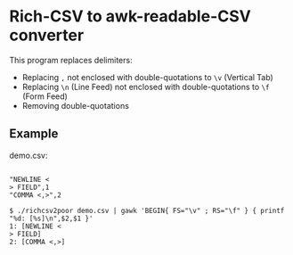 Rich-CSV to awk-readable-CSV converter
======================================

This program replaces delimiters:

- Replacing `,` not enclosed with double-quotations to `\v` (Vertical Tab)
- Replacing `\n` (Line Feed) not enclosed with double-quotations to `\f` (Form Feed)
- Removing double-quotations

Example
-------

demo.csv:

```.csv

"NEWLINE <
> FIELD",1
"COMMA <,>",2
```

```
$ ./richcsv2poor demo.csv | gawk 'BEGIN{ FS="\v" ; RS="\f" } { printf "%d: [%s]\n",$2,$1 }'
1: [NEWLINE <
> FIELD]
2: [COMMA <,>]
```
